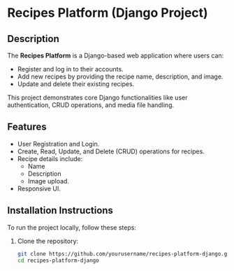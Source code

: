# Recipes Platform (Django Project)

## Description
The **Recipes Platform** is a Django-based web application where users can:
- Register and log in to their accounts.
- Add new recipes by providing the recipe name, description, and image.
- Update and delete their existing recipes.
  
This project demonstrates core Django functionalities like user authentication, CRUD operations, and media file handling.

## Features
- User Registration and Login.
- Create, Read, Update, and Delete (CRUD) operations for recipes.
- Recipe details include:
  - Name
  - Description
  - Image upload.
- Responsive UI.

## Installation Instructions
To run the project locally, follow these steps:

1. Clone the repository:
   ```bash
   git clone https://github.com/yourusername/recipes-platform-django.git
   cd recipes-platform-django

